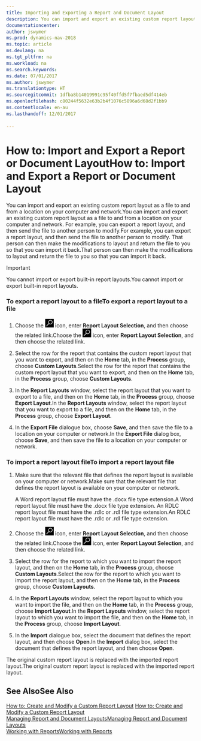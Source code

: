 ```yaml
---
title: Importing and Exporting a Report and Document Layout
description: You can import and export an existing custom report layout as a file to and from a location on your computer and network.
documentationcenter: 
author: jswymer
ms.prod: dynamics-nav-2018
ms.topic: article
ms.devlang: na
ms.tgt_pltfrm: na
ms.workload: na
ms.search.keywords: 
ms.date: 07/01/2017
ms.author: jswymer
ms.translationtype: HT
ms.sourcegitcommit: 1dfba8b14019991c95f40ffd5f7fbaed5df414eb
ms.openlocfilehash: c80244f5632e63b2b4f1076c5896a6d68d2f1bb9
ms.contentlocale: en-au
ms.lasthandoff: 12/01/2017

---
```

# <a name="how-to-import-and-export-a-report-or-document-layout"></a><span data-ttu-id="0675a-103">How to: Import and Export a Report or Document Layout</span><span class="sxs-lookup"><span data-stu-id="0675a-103">How to: Import and Export a Report or Document Layout</span></span>
<span data-ttu-id="0675a-104">You can import and export an existing custom report layout as a file to and from a location on your computer and network.</span><span class="sxs-lookup"><span data-stu-id="0675a-104">You can import and export an existing custom report layout as a file to and from a location on your computer and network.</span></span> <span data-ttu-id="0675a-105">For example, you can export a report layout, and then send the file to another person to modify.</span><span class="sxs-lookup"><span data-stu-id="0675a-105">For example, you can export a report layout, and then send the file to another person to modify.</span></span> <span data-ttu-id="0675a-106">That person can then make the modifications to layout and return the file to you so that you can import it back.</span><span class="sxs-lookup"><span data-stu-id="0675a-106">That person can then make the modifications to layout and return the file to you so that you can import it back.</span></span>  
  
> [!IMPORTANT]  
>  <span data-ttu-id="0675a-107">You cannot import or export built-in report layouts.</span><span class="sxs-lookup"><span data-stu-id="0675a-107">You cannot import or export built-in report layouts.</span></span>  
  
### <a name="to-export-a-report-layout-to-a-file"></a><span data-ttu-id="0675a-108">To export a report layout to a file</span><span class="sxs-lookup"><span data-stu-id="0675a-108">To export a report layout to a file</span></span>  
  
1.  <span data-ttu-id="0675a-109">Choose the ![Search for Page or Report](media/ui-search/search_small.png "Search for Page or Report icon") icon, enter **Report Layout Selection**, and then choose the related link.</span><span class="sxs-lookup"><span data-stu-id="0675a-109">Choose the ![Search for Page or Report](media/ui-search/search_small.png "Search for Page or Report icon") icon, enter **Report Layout Selection**, and then choose the related link.</span></span>  
  
2.  <span data-ttu-id="0675a-110">Select the row for the report that contains the custom report layout that you want to export, and then on the **Home** tab, in the **Process** group, choose **Custom Layouts**.</span><span class="sxs-lookup"><span data-stu-id="0675a-110">Select the row for the report that contains the custom report layout that you want to export, and then on the **Home** tab, in the **Process** group, choose **Custom Layouts**.</span></span>  
  
3.  <span data-ttu-id="0675a-111">In the **Report Layouts** window, select the report layout that you want to export to a file, and then on the **Home** tab, in the **Process** group, choose **Export Layout**.</span><span class="sxs-lookup"><span data-stu-id="0675a-111">In the **Report Layouts** window, select the report layout that you want to export to a file, and then on the **Home** tab, in the **Process** group, choose **Export Layout**.</span></span>  
  
4.  <span data-ttu-id="0675a-112">In the **Export File** dialogue box, choose **Save**, and then save the file to a location on your computer or network.</span><span class="sxs-lookup"><span data-stu-id="0675a-112">In the **Export File** dialog box, choose **Save**, and then save the file to a location on your computer or network.</span></span>  
  
### <a name="to-import-a-report-layout-file"></a><span data-ttu-id="0675a-113">To import a report layout file</span><span class="sxs-lookup"><span data-stu-id="0675a-113">To import a report layout file</span></span>  
  
1.  <span data-ttu-id="0675a-114">Make sure that the relevant file that defines the report layout is available on your computer or network.</span><span class="sxs-lookup"><span data-stu-id="0675a-114">Make sure that the relevant file that defines the report layout is available on your computer or network.</span></span>  
  
     <span data-ttu-id="0675a-115">A Word report layout file must have the .docx file type extension.</span><span class="sxs-lookup"><span data-stu-id="0675a-115">A Word report layout file must have the .docx file type extension.</span></span> <span data-ttu-id="0675a-116">An RDLC report layout file must have the .rdlc or .rdl file type extension.</span><span class="sxs-lookup"><span data-stu-id="0675a-116">An RDLC report layout file must have the .rdlc or .rdl file type extension.</span></span>  
  
2.  <span data-ttu-id="0675a-117">Choose the ![Search for Page or Report](media/ui-search/search_small.png "Search for Page or Report icon") icon, enter **Report Layout Selection**, and then choose the related link.</span><span class="sxs-lookup"><span data-stu-id="0675a-117">Choose the ![Search for Page or Report](media/ui-search/search_small.png "Search for Page or Report icon") icon, enter **Report Layout Selection**, and then choose the related link.</span></span>  
  
3.  <span data-ttu-id="0675a-118">Select the row for the report to which you want to import the report layout, and then on the **Home** tab, in the **Process** group, choose **Custom Layouts**.</span><span class="sxs-lookup"><span data-stu-id="0675a-118">Select the row for the report to which you want to import the report layout, and then on the **Home** tab, in the **Process** group, choose **Custom Layouts**.</span></span>  
  
4.  <span data-ttu-id="0675a-119">In the **Report Layouts** window, select the report layout to which you want to import the file, and then on the **Home** tab, in the **Process** group, choose **Import Layout**.</span><span class="sxs-lookup"><span data-stu-id="0675a-119">In the **Report Layouts** window, select the report layout to which you want to import the file, and then on the **Home** tab, in the **Process** group, choose **Import Layout**.</span></span>  
  
5.  <span data-ttu-id="0675a-120">In the **Import** dialogue box, select the document that defines the report layout, and then choose **Open**.</span><span class="sxs-lookup"><span data-stu-id="0675a-120">In the **Import** dialog box, select the document that defines the report layout, and then choose **Open**.</span></span>  
  
 <span data-ttu-id="0675a-121">The original custom report layout is replaced with the imported report layout.</span><span class="sxs-lookup"><span data-stu-id="0675a-121">The original custom report layout is replaced with the imported report layout.</span></span>  
  
## <a name="see-also"></a><span data-ttu-id="0675a-122">See Also</span><span class="sxs-lookup"><span data-stu-id="0675a-122">See Also</span></span>  
 <span data-ttu-id="0675a-123">[How to: Create and Modify a Custom Report Layout](ui-how-create-custom-report-layout.md) </span><span class="sxs-lookup"><span data-stu-id="0675a-123">[How to: Create and Modify a Custom Report Layout](ui-how-create-custom-report-layout.md) </span></span>  
 [<span data-ttu-id="0675a-124">Managing Report and Document Layouts</span><span class="sxs-lookup"><span data-stu-id="0675a-124">Managing Report and Document Layouts</span></span>](ui-manage-report-layouts.md)  
 [<span data-ttu-id="0675a-125">Working with Reports</span><span class="sxs-lookup"><span data-stu-id="0675a-125">Working with Reports</span></span>](ui-work-report.md)    
